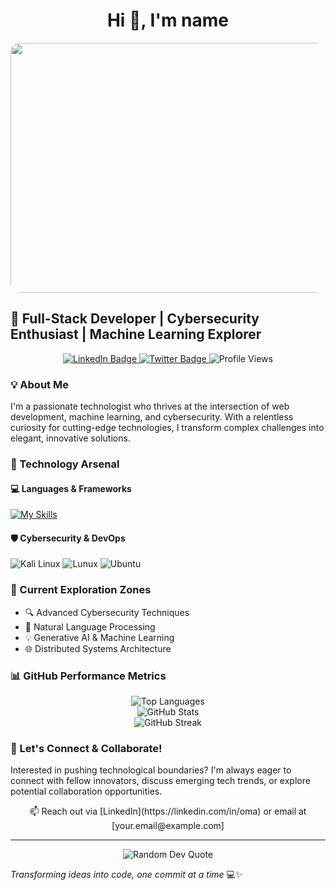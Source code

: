 <h1 align="center">Hi 👋, I'm name</h1>

<div align="center">
  <img src="https://media.giphy.com/media/dWesBcTLavkZuG35MI/giphy.gif" width="800" height="400" style="border-radius: 15px;"/>
</div>

## 🌟 Full-Stack Developer | Cybersecurity Enthusiast | Machine Learning Explorer

<div align="center">
  <a href="https://linkedin.com/in/oma">
    <img src="https://img.shields.io/badge/LinkedIn-blue?style=for-the-badge&logo=linkedin&logoColor=white" alt="LinkedIn Badge"/>
  </a>
  <a href="https://twitter.com/[YourTwitterHandle]">
    <img src="https://img.shields.io/badge/Twitter-black?style=for-the-badge&logo=twitter&logoColor=white" alt="Twitter Badge"/>
  </a>
  <img src="https://komarev.com/ghpvc/?username=oma&color=blueviolet&style=for-the-badge" alt="Profile Views"/>
</div>

### 💡 About Me

I'm a passionate technologist who thrives at the intersection of web development, machine learning, and cybersecurity. With a relentless curiosity for cutting-edge technologies, I transform complex challenges into elegant, innovative solutions.

### 🔧 Technology Arsenal

#### 💻 Languages & Frameworks
[![My Skills](https://skillicons.dev/icons?i=react,nextjs,express,mongodb,nodejs,js,html,css&perline=3)](https://skillicons.dev)

#### 🛡️ Cybersecurity & DevOps
<div>
  <img src="https://img.shields.io/badge/Kali_Linux-557C94?style=for-the-badge&logo=kali-linux&logoColor=white" alt="Kali Linux"/>
  <img src="https://img.shields.io/badge/Linux-FCC624?logo=linux&logoColor=black" alt="Lunux"/>
  <img src="https://img.shields.io/badge/Ubuntu-E95420?logo=ubuntu&logoColor=white" alt="Ubuntu"/>
</div>

### 🚀 Current Exploration Zones

- 🔍 Advanced Cybersecurity Techniques
- 🧠 Natural Language Processing
- 💡 Generative AI & Machine Learning
- 🌐 Distributed Systems Architecture

### 📊 GitHub Performance Metrics

<div align="center">
  <img src="https://github-readme-stats.vercel.app/api/top-langs?username=Omar-OTech&theme=dark&layout=compact" alt="Top Languages"/>
</div>
<div align="center">
  <img src="https://github-readme-stats.vercel.app/api?username=Omar-OTech&theme=dark&show_icons=true" alt="GitHub Stats"/>
</div>
<div align="center">
  <img src="https://github-readme-streak-stats.herokuapp.com/?user=Omar-OTech&theme=dark" alt="GitHub Streak"/>
</div>

### 💬 Let's Connect & Collaborate!

Interested in pushing technological boundaries? I'm always eager to connect with fellow innovators, discuss emerging tech trends, or explore potential collaboration opportunities.

<div align="center">
  📫 Reach out via [LinkedIn](https://linkedin.com/in/oma) or email at [your.email@example.com]
</div>

---

<div align="center" width="200px" height="200px">
  <img src="https://quotes-github-readme.vercel.app/api?type=horizontal&theme=dark" alt="Random Dev Quote"/>
</div>

*Transforming ideas into code, one commit at a time* 💻✨
